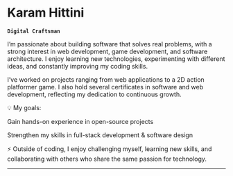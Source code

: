 # Karam Hittini

**`Digital Craftsman`**

I’m passionate about building software that solves real problems, with a strong interest in web development, game development, and software architecture. I enjoy learning new technologies, experimenting with different ideas, and constantly improving my coding skills.

I’ve worked on projects ranging from web applications to a 2D action platformer game. I also hold several certificates in software and web development, reflecting my dedication to continuous growth.

💡 My goals:

Gain hands-on experience in open-source projects

Strengthen my skills in full-stack development & software design

⚡ Outside of coding, I enjoy challenging myself, learning new skills, and collaborating with others who share the same passion for technology.

---
